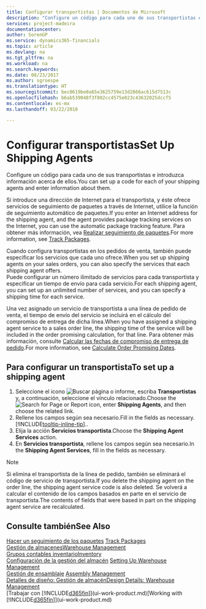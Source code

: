 ```yaml
---
title: Configurar transportistas | Documentos de Microsoft
description: "Configure un código para cada uno de sus transportistas e introduzca información acerca de ellos."
services: project-madeira
documentationcenter: 
author: SorenGP
ms.service: dynamics365-financials
ms.topic: article
ms.devlang: na
ms.tgt_pltfrm: na
ms.workload: na
ms.search.keywords: 
ms.date: 08/23/2017
ms.author: sgroespe
ms.translationtype: HT
ms.sourcegitcommit: bec0619be0a65e3625759e13d2866ac615d7513c
ms.openlocfilehash: b6ab539048f3f802cc4575e023c43632025dccf5
ms.contentlocale: es-mx
ms.lasthandoff: 03/22/2018

---
```

# <a name="set-up-shipping-agents"></a><span data-ttu-id="923e2-103">Configurar transportistas</span><span class="sxs-lookup"><span data-stu-id="923e2-103">Set Up Shipping Agents</span></span>
<span data-ttu-id="923e2-104">Configure un código para cada uno de sus transportistas e introduzca información acerca de ellos.</span><span class="sxs-lookup"><span data-stu-id="923e2-104">You can set up a code for each of your shipping agents and enter information about them.</span></span>  

<span data-ttu-id="923e2-105">Si introduce una dirección de Internet para el transportista, y éste ofrece servicios de seguimiento de paquetes a través de Internet, utilice la función de seguimiento automático de paquetes.</span><span class="sxs-lookup"><span data-stu-id="923e2-105">If you enter an Internet address for the shipping agent, and the agent provides package tracking services on the Internet, you can use the automatic package tracking feature.</span></span> <span data-ttu-id="923e2-106">Para obtener más información, vea [Realizar seguimiento de paquetes](sales-how-track-packages.md).</span><span class="sxs-lookup"><span data-stu-id="923e2-106">For more information, see [Track Packages](sales-how-track-packages.md).</span></span>

<span data-ttu-id="923e2-107">Cuando configura transportistas en los pedidos de venta, también puede especificar los servicios que cada uno ofrece.</span><span class="sxs-lookup"><span data-stu-id="923e2-107">When you set up shipping agents on your sales orders, you can also specify the services that each shipping agent offers.</span></span>  
<span data-ttu-id="923e2-108">Puede configurar un número ilimitado de servicios para cada transportista y especificar un tiempo de envío para cada servicio.</span><span class="sxs-lookup"><span data-stu-id="923e2-108">For each shipping agent, you can set up an unlimited number of services, and you can specify a shipping time for each service.</span></span>  

<span data-ttu-id="923e2-109">Una vez asignado un servicio de transportista a una línea de pedido de venta, el tiempo de envío del servicio se incluirá en el cálculo del compromiso de entrega de dicha línea.</span><span class="sxs-lookup"><span data-stu-id="923e2-109">When you have assigned a shipping agent service to a sales order line, the shipping time of the service will be included in the order promising calculation, for that line.</span></span> <span data-ttu-id="923e2-110">Para obtener más información, consulte [Calcular las fechas de compromiso de entrega de pedido](sales-how-to-calculate-order-promising-dates.md).</span><span class="sxs-lookup"><span data-stu-id="923e2-110">For more information, see [Calculate Order Promising Dates](sales-how-to-calculate-order-promising-dates.md).</span></span>

## <a name="to-set-up-a-shipping-agent"></a><span data-ttu-id="923e2-111">Para configurar un transportista</span><span class="sxs-lookup"><span data-stu-id="923e2-111">To set up a shipping agent</span></span>  
1.  <span data-ttu-id="923e2-112">Seleccione el icono ![Buscar página o informe](media/ui-search/search_small.png "icono Buscar página o informe"), escriba **Transportistas** y, a continuación, seleccione el vínculo relacionado.</span><span class="sxs-lookup"><span data-stu-id="923e2-112">Choose the ![Search for Page or Report](media/ui-search/search_small.png "Search for Page or Report icon") icon, enter **Shipping Agents**, and then choose the related link.</span></span>  
2.  <span data-ttu-id="923e2-113">Rellene los campos según sea necesario.</span><span class="sxs-lookup"><span data-stu-id="923e2-113">Fill in the fields as necessary.</span></span> [!INCLUDE[tooltip-inline-tip](includes/tooltip-inline-tip_md.md)]<span data-ttu-id="923e2-114">.</span><span class="sxs-lookup"><span data-stu-id="923e2-114">.</span></span>  
3.  <span data-ttu-id="923e2-115">Elija la acción **Servicios transportista**.</span><span class="sxs-lookup"><span data-stu-id="923e2-115">Choose the **Shipping Agent Services** action.</span></span>
4. <span data-ttu-id="923e2-116">En **Servicios transportista**, rellene los campos según sea necesario.</span><span class="sxs-lookup"><span data-stu-id="923e2-116">In the **Shipping Agent Services**, fill in the fields as necessary.</span></span>

> [!NOTE]  
>  <span data-ttu-id="923e2-117">Si elimina el transportista de la línea de pedido, también se eliminará el código de servicio de transportista.</span><span class="sxs-lookup"><span data-stu-id="923e2-117">If you delete the shipping agent on the order line, the shipping agent service code is also deleted.</span></span> <span data-ttu-id="923e2-118">Se volverá a calcular el contenido de los campos basados en parte en el servicio de transportista.</span><span class="sxs-lookup"><span data-stu-id="923e2-118">The contents of fields that were based in part on the shipping agent service are recalculated.</span></span>  

## <a name="see-also"></a><span data-ttu-id="923e2-119">Consulte también</span><span class="sxs-lookup"><span data-stu-id="923e2-119">See Also</span></span>
<span data-ttu-id="923e2-120">[Hacer un seguimiento de los paquetes](sales-how-track-packages.md)  </span><span class="sxs-lookup"><span data-stu-id="923e2-120">[Track Packages](sales-how-track-packages.md)  </span></span>  
[<span data-ttu-id="923e2-121">Gestión de almacenes</span><span class="sxs-lookup"><span data-stu-id="923e2-121">Warehouse Management</span></span>](warehouse-manage-warehouse.md)  
[<span data-ttu-id="923e2-122">Grupos contables inventario</span><span class="sxs-lookup"><span data-stu-id="923e2-122">Inventory</span></span>](inventory-manage-inventory.md)  
<span data-ttu-id="923e2-123">[Configuración de la gestión del almacén](warehouse-setup-warehouse.md)   </span><span class="sxs-lookup"><span data-stu-id="923e2-123">[Setting Up Warehouse Management](warehouse-setup-warehouse.md)   </span></span>  
<span data-ttu-id="923e2-124">[Gestión de ensamblaje](assembly-assemble-items.md)  </span><span class="sxs-lookup"><span data-stu-id="923e2-124">[Assembly Management](assembly-assemble-items.md)  </span></span>  
[<span data-ttu-id="923e2-125">Detalles de diseño: Gestión de almacén</span><span class="sxs-lookup"><span data-stu-id="923e2-125">Design Details: Warehouse Management</span></span>](design-details-warehouse-management.md)  
<span data-ttu-id="923e2-126">[Trabajar con [!INCLUDE[d365fin](includes/d365fin_md.md)]](ui-work-product.md)</span><span class="sxs-lookup"><span data-stu-id="923e2-126">[Working with [!INCLUDE[d365fin](includes/d365fin_md.md)]](ui-work-product.md)</span></span>  

